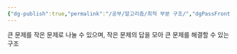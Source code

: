 ```yaml
---
{"dg-publish":true,"permalink":"/공부/알고리즘/최적 부분 구조/","dgPassFrontmatter":true}
---
```



큰 문제를 작은 문제로 나눌 수 있으며, 작은 문제의 답을 모아 큰 문제를 해결할 수 있는 구조